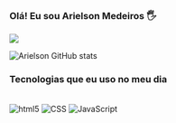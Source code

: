 
### Olá! Eu sou Arielson Medeiros 🖐️

[![](https://img.shields.io/badge/Instagram-E4405F?style=for-the-badge&logo=instagram&logoColor=white)](https://www.instagram.com/ariel_son_/)

![Arielson GitHub stats](https://github-readme-stats.vercel.app/api?username=Ariels0n&show_icons=true&theme=dracula)

### Tecnologias que eu uso no meu dia

<div style="display: inline_block"><br/>
    <img align alt = "html5" src="https://img.shields.io/badge/HTML5-E34F26?style=for-the-badge&logo=html5&logoColor=white"/>
    <img align alt = "CSS" src="https://img.shields.io/badge/CSS-239120?&style=for-the-badge&logo=css3&logoColor=white"/>
    <img align alt = "JavaScript" src="https://img.shields.io/badge/JavaScript-F7DF1E?style=for-the-badge&logo=javascript&logoColor=black"/>

</div>
